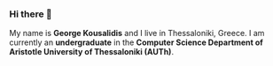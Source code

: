 ### Hi there 👋

My name is **George Kousalidis** and I live in Thessaloniki, Greece. I am currently an **undergraduate** in the **Computer Science Department of Aristotle University of Thessaloniki (AUTh)**.
